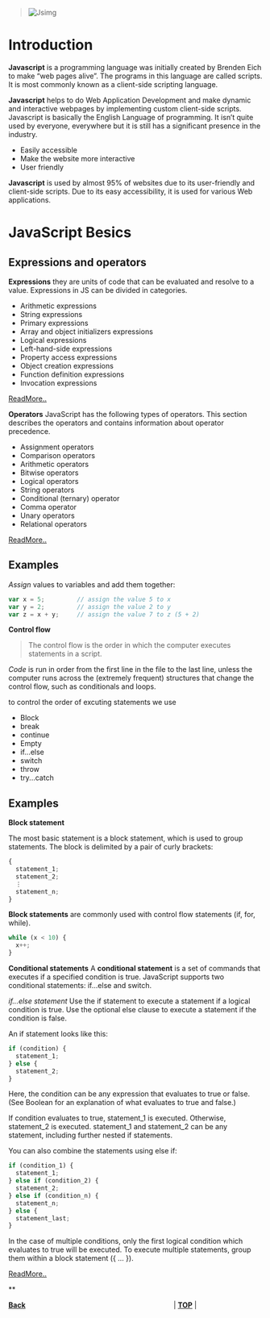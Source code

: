 >![Jsimg](https://iconape.com/wp-content/files/vr/353405/svg/javascript-js-seeklogo.com.svg)

# Introduction

**Javascript** is a programming language was initially created by Brenden Eich to make “web pages alive”. The programs in this language are called scripts.  It is most commonly known as a client-side scripting language. 

**Javascript** helps to do Web Application Development and make dynamic and interactive webpages by implementing custom client-side scripts. Javascript is basically the English Language of programming. It isn’t quite used by everyone, everywhere but it is still has a significant presence in the industry.

- Easily accessible
- Make the website more interactive
- User friendly

**Javascript** is used by almost 95% of websites due to its user-friendly and client-side scripts. Due to its easy accessibility, it is used for various Web applications.

# JavaScript Besics

## **Expressions and operators**

**Expressions**
they are units of code that can be evaluated and resolve to a value. Expressions in JS can be divided in categories.

* Arithmetic expressions
* String expressions
* Primary expressions
* Array and object initializers expressions
* Logical expressions
* Left-hand-side expressions
* Property access expressions
* Object creation expressions
* Function definition expressions
* Invocation expressions

[ReadMore..](https://flaviocopes.com/javascript-expressions/#:~:text=JavaScript%20Expressions%20Expressions%20are%20units%20of%20code%20that,be%20divided%20in%20categories.%20Published%20Mar%2017%2C%202018)

**Operators**
JavaScript has the following types of operators. This section describes the operators and contains information about operator precedence.

* Assignment operators
* Comparison operators
* Arithmetic operators
* Bitwise operators
* Logical operators
* String operators
* Conditional (ternary) operator
* Comma operator
* Unary operators
* Relational operators

[ReadMore..](https://developer.mozilla.org/en-US/docs/Web/JavaScript/Guide/Expressions_and_Operators)

## **Examples**

*Assign* values to variables and add them together:
```js
var x = 5;         // assign the value 5 to x
var y = 2;         // assign the value 2 to y
var z = x + y;     // assign the value 7 to z (5 + 2)
```

**Control flow**

> The control flow is the order in which the computer executes statements in a script.

*Code* is run in order from the first line in the file to the last line, unless the computer runs across the (extremely frequent) structures that change the control flow, such as conditionals and loops. 

to control the order of excuting statements we use 

* Block
* break
* continue
* Empty
* if...else
* switch
* throw
* try...catch

## **Examples**

**Block statement**

The most basic statement is a block statement, which is used to group statements. The block is delimited by a pair of curly brackets:
```js
{
  statement_1;
  statement_2;
  ⋮
  statement_n;
}
```
**Block statements** are commonly used with control flow statements (if, for, while).
```js
while (x < 10) {
  x++;
}
```

**Conditional statements**
A **conditional statement** is a set of commands that executes if a specified condition is true. JavaScript supports two conditional statements: if...else and switch.

*if...else statement*
Use the if statement to execute a statement if a logical condition is true. Use the optional else clause to execute a statement if the condition is false.

An if statement looks like this:

```js
if (condition) {
  statement_1;
} else {
  statement_2;
}
```

Here, the condition can be any expression that evaluates to true or false. (See Boolean for an explanation of what evaluates to true and false.)

If condition evaluates to true, statement_1 is executed. Otherwise, statement_2 is executed. statement_1 and statement_2 can be any statement, including further nested if statements.

You can also combine the statements using else if:

```js
if (condition_1) {
  statement_1;
} else if (condition_2) {
  statement_2;
} else if (condition_n) {
  statement_n;
} else {
  statement_last;
}
```

In the case of multiple conditions, only the first logical condition which evaluates to true will be executed. To execute multiple statements, group them within a block statement ({ … }).

[ReadMore..](https://developer.mozilla.org/en-US/docs/Web/JavaScript/Guide/Control_flow_and_error_handling)


** 


[**Back**](/../reading-notes/README.md)                     | [**TOP**](#Introduction) |